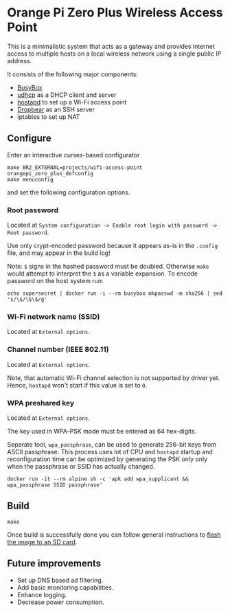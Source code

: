 # Orange Pi Zero Plus Wireless Access Point

This is a minimalistic system that acts as a gateway and provides internet access to multiple hosts on a local wireless network using a single public IP address.

It consists of the following major components:

* [BusyBox](https://busybox.net)
* [udhcp](https://udhcp.busybox.net) as a DHCP client and server
* [hostapd](https://w1.fi/hostapd/) to set up a Wi-Fi access point
* [Dropbear](https://matt.ucc.asn.au/dropbear/dropbear.html) as an SSH server
* iptables to set up NAT

## Configure

Enter an interactive curses-based configurator

    make BR2_EXTERNAL=projects/wifi-access-point orangepi_zero_plus_defconfig
    make menuconfig

and set the following configuration options.

### Root password

Located at `System configuration -> Enable root login with password -> Root password`.

Use only crypt-encoded password because it appears as-is in the `.config` file, and may appear in the build log!

Note: `$` signs in the hashed password must be doubled.
Otherwise `make` would attempt to interpret the `$` as a variable expansion.
To encode password on the host system run:

    echo supersecret | docker run -i --rm busybox mkpasswd -m sha256 | sed 's/\$/\$\$/g'

### Wi-Fi network name (SSID)

Located at `External options`.

### Channel number (IEEE 802.11)

Located at `External options`.

Note, that automatic Wi-Fi channel selection is not supported by driver yet.
Hence, `hostapd` won't start if this value is set to `0`.

### WPA preshared key

Located at `External options`.

The key used in WPA-PSK mode must be entered as 64 hex-digits.

Separate tool, `wpa_passphrase`, can be used to generate 256-bit keys from ASCII passphrase.
This process uses lot of CPU and `hostapd` startup and reconfiguration time can be optimized
by generating the PSK only only when the passphrase or SSID has actually changed.

    docker run -it --rm alpine sh -c 'apk add wpa_supplicant && wpa_passphrase SSID passphrase'

## Build

    make

Once build is successfully done you can follow general instructions to [flash the image to an SD card](/README.md#flash-the-image-to-an-sd-card).

## Future improvements

* Set up DNS based ad filtering.
* Add basic monitoring capabilities.
* Enhance logging.
* Decrease power consumption.
